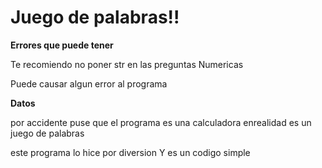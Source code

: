 # Juego de palabras!!

**Errores que puede tener**

Te recomiendo no poner str en las preguntas Numericas

Puede causar algun error al programa


**Datos**


por accidente puse que el programa es una calculadora enrealidad es un juego de palabras

este programa lo hice por diversion
Y es un codigo simple
